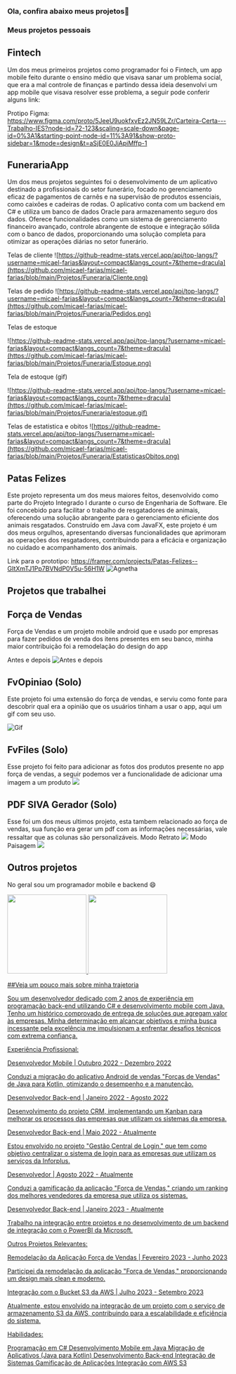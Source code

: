 ### Ola, confira abaixo meus projetos👋

<!--
**micael-farias/micael-farias** is a ✨ _special_ ✨ repository because its `README.md` (this file) appears on your GitHub profile.

Here are some ideas to get you started:

- 🔭 I’m currently working on ...
- 🌱 I’m currently learning ...
- 👯 I’m looking to collaborate on ...
- 🤔 I’m looking for help with ...
- 💬 Ask me about ...
- 📫 How to reach me: ...
- 😄 Pronouns: ...
- ⚡ Fun fact: ...
-->


### Meus projetos pessoais

## Fintech
Um dos meus primeiros projetos como programador foi o Fintech, um app mobile feito durante o ensino médio que visava sanar um problema social, que era a mal controle de finanças e partindo dessa ideia
desenvolvi um app mobile que visava resolver esse problema, a seguir pode conferir alguns link:

Protipo Figma: https://www.figma.com/proto/5JeeU9uokfxvEz2JN59LZr/Carteira-Certa---Trabalho-IES?node-id=72-123&scaling=scale-down&page-id=0%3A1&starting-point-node-id=11%3A91&show-proto-sidebar=1&mode=design&t=aSjE0E0JiApiMffp-1

## FunerariaApp
Um dos meus projetos seguintes foi o desenvolvimento de um aplicativo destinado a profissionais do setor funerário, focado no gerenciamento eficaz de pagamentos de carnês e na supervisão de produtos essenciais, como caixões e cadeiras de rodas. O aplicativo conta com um backend em C# e utiliza um banco de dados Oracle para armazenamento seguro dos dados. Oferece funcionalidades como um sistema de gerenciamento financeiro avançado, controle abrangente de estoque e integração sólida com o banco de dados, proporcionando uma solução completa para otimizar as operações diárias no setor funerário.

Telas de cliente
![https://github-readme-stats.vercel.app/api/top-langs/?username=micael-farias&layout=compact&langs_count=7&theme=dracula](https://github.com/micael-farias/micael-farias/blob/main/Projetos/Funeraria/Cliente.png)

Telas de pedido
![https://github-readme-stats.vercel.app/api/top-langs/?username=micael-farias&layout=compact&langs_count=7&theme=dracula](https://github.com/micael-farias/micael-farias/blob/main/Projetos/Funeraria/Pedidos.png)

Telas de estoque

![https://github-readme-stats.vercel.app/api/top-langs/?username=micael-farias&layout=compact&langs_count=7&theme=dracula](https://github.com/micael-farias/micael-farias/blob/main/Projetos/Funeraria/Estoque.png)

Tela de estoque (gif)

![https://github-readme-stats.vercel.app/api/top-langs/?username=micael-farias&layout=compact&langs_count=7&theme=dracula](https://github.com/micael-farias/micael-farias/blob/main/Projetos/Funeraria/estoque.gif)

Telas de estatistica e obitos
![https://github-readme-stats.vercel.app/api/top-langs/?username=micael-farias&layout=compact&langs_count=7&theme=dracula](https://github.com/micael-farias/micael-farias/blob/main/Projetos/Funeraria/EstatisticasObitos.png)


## Patas Felizes

Este projeto representa um dos meus maiores feitos, desenvolvido como parte do Projeto Integrado I durante o curso de Engenharia de Software. Ele foi concebido para facilitar o trabalho de resgatadores de animais, oferecendo uma solução abrangente para o gerenciamento eficiente dos animais resgatados. Construído em Java com JavaFX, este projeto é um dos meus orgulhos, apresentando diversas funcionalidades que aprimoram as operações dos resgatadores, contribuindo para a eficácia e organização no cuidado e acompanhamento dos animais. 

Link para o prototipo: https://framer.com/projects/Patas-Felizes--GItXmTJ1Pp7BVNdP0V5u-56H1W
![Agnetha](https://github.com/micael-farias/micael-farias/blob/main/Projetos/agne.gif)
## Projetos que trabalhei

## Força de Vendas
Força de Vendas e um projeto mobile android que e usado por empresas para fazer pedidos de venda dos itens presentes em seu banco, minha maior contribuição foi a remodelação do design do app

Antes e depois
![Antes e depois](https://github.com/micael-farias/micael-farias/blob/main/Projetos/Forca%20de%20Vendas/antes%20e%20depois.png?raw=true)

## FvOpiniao (Solo)
Este projeto foi uma extensão do força de vendas, e serviu como fonte para descobrir qual era a opinião que os usuários tinham a usar o app, aqui um gif com seu uso.

![Gif](https://github.com/micael-farias/micael-farias/blob/main/Projetos/OpinioesEstatisticas/app.gif)


## FvFiles (Solo)
Esse projeto foi feito para adicionar as fotos dos produtos presente no app força de vendas, a seguir podemos ver a funcionalidade de adicionar uma imagem a um produto
![](https://github.com/micael-farias/micael-farias/blob/main/Projetos/Forca%20de%20Vendas/antes%20e%20depois.png)

## PDF SIVA Gerador (Solo)
Esse foi um dos meus ultimos projeto, esta tambem relacionado ao força de vendas, sua função era gerar um pdf com as informações necessárias, vale ressaltar que as colunas são personalizáveis.
Modo Retrato
![](https://github.com/micael-farias/micael-farias/blob/main/Projetos/Forca%20de%20Vendas/RETRATO.png)
Modo Paisagem
![](https://github.com/micael-farias/micael-farias/blob/main/Projetos/Forca%20de%20Vendas/PAISAGEM.png)
## Outros projetos

No geral sou um programador mobile e backend 😄

<div>
<a href="https://github.com/seu-usuário-aqui">
<img loading="lazy" height="180em" src="https://github-readme-stats.vercel.app/api/top-langs/?username=micael-farias&layout=compact&langs_count=7&theme=dracula"/>
<img loading="lazy" height="180em" src="https://github-readme-stats.vercel.app/api?username=micael-farias&show_icons=true&theme=dracula&include_all_commits=true&count_private=true"/>
</div>

##Veja um pouco mais sobre minha trajetoria

Sou um desenvolvedor dedicado com 2 anos de experiência em programação back-end utilizando C# e desenvolvimento mobile com Java. Tenho um histórico comprovado de entrega de soluções que agregam valor às empresas. Minha determinação em alcançar objetivos e minha busca incessante pela excelência me impulsionam a enfrentar desafios técnicos com extrema confiança.

Experiência Profissional:

Desenvolvedor Mobile | Outubro 2022 - Dezembro 2022

Conduzi a migração do aplicativo Android de vendas "Forças de Vendas" de Java para Kotlin, otimizando o desempenho e a manutenção.

Desenvolvedor Back-end | Janeiro 2022 - Agosto 2022

Desenvolvimento do projeto CRM, implementando um Kanban para melhorar os processos das empresas que utilizam os sistemas da empresa.

Desenvolvedor Back-end | Maio 2022 - Atualmente

Estou envolvido no projeto "Gestão Central de Login," que tem como objetivo centralizar o sistema de login para as empresas que utilizam os serviços da Inforplus.

Desenvolvedor | Agosto 2022 - Atualmente

Conduzi a gamificação da aplicação "Força de Vendas," criando um ranking dos melhores vendedores da empresa que utiliza os sistemas.

Desenvolvedor Back-end | Janeiro 2023 - Atualmente

Trabalho na integração entre projetos e no desenvolvimento de um backend de integração com o PowerBI da Microsoft.

Outros Projetos Relevantes:

Remodelação da Aplicação Força de Vendas | Fevereiro 2023 - Junho 2023

Participei da remodelação da aplicação "Força de Vendas," proporcionando um design mais clean e moderno.

Integração com o Bucket S3 da AWS | Julho 2023 - Setembro 2023

Atualmente, estou envolvido na integração de um projeto com o serviço de armazenamento S3 da AWS, contribuindo para a escalabilidade e eficiência do sistema.

Habilidades:

Programação em C#
Desenvolvimento Mobile em Java
Migração de Aplicativos (Java para Kotlin)
Desenvolvimento Back-end
Integração de Sistemas
Gamificação de Aplicações
Integração com AWS S3

